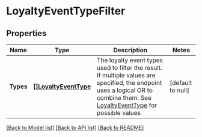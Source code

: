 # LoyaltyEventTypeFilter

## Properties
Name | Type | Description | Notes
------------ | ------------- | ------------- | -------------
**Types** | [**[]LoyaltyEventType**](LoyaltyEventType.md) | The loyalty event types used to filter the result. If multiple values are specified, the endpoint uses a  logical OR to combine them. See [LoyaltyEventType](#type-loyaltyeventtype) for possible values | [default to null]

[[Back to Model list]](../README.md#documentation-for-models) [[Back to API list]](../README.md#documentation-for-api-endpoints) [[Back to README]](../README.md)

